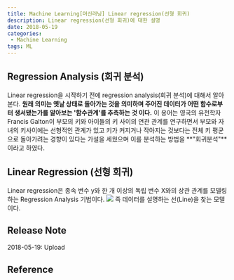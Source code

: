 ```yaml
---
title: Machine Learning[머신러닝] Linear regression(선형 회귀)
description: Linear regression(선형 회귀)에 대한 설명
date: 2018-05-19
categories:
 - Machine Learning
tags: ML
---
```


## Regression Analysis (회귀 분석)
Linear regression을 시작하기 전에 regression analysis(회귀 분석)에 대해서 알아본다. **원래 의미는 옛날 상태로 돌아가는 것을 의미하며 주어진 데이터가 어떤 함수로부터 생서됐는가를 알아보는 '함수관계'를 추측하는 것 이다.** 이 용어는 영국의 유전학자 Francis Galton이 부모의 키와 아이들의 키 사이의 연관 관계를 연구하면서 부모와 자녀의 키사이에는 선형적인 관계가 있고 키가 커지거나 작아지는 것보다는 전체 키 평균으로 돌아가려는 경향이 있다는 가설을 세웠으며 이를 분석하는 방법을 **"회귀분석"**이라고 하였다.


## Linear Regression (선형 회귀)
Linear regression은 종속 변수 y와 한 개 이상의 독립 변수 X와의 상관 관계를 모델링하는 Regression Analysis 기법이다.
![](https://upload.wikimedia.org/wikipedia/commons/thumb/b/be/Normdist_regression.png/300px-Normdist_regression.png)
즉 데이터를 설명하는 선(Line)을 찾는 모델이다.

## Release Note
2018-05-19: Upload

## Reference



